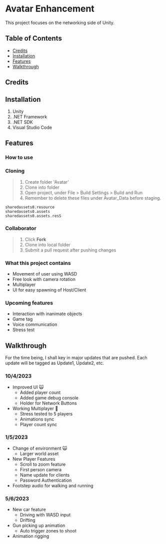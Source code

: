 # Avatar Enhancement

This project focuses on the networking side of Unity.

## Table of Contents
- [Credits](#credits)
- [Installation](#installation)
- [Features](#features)
- [Walkthrough](#walkthrough)
## Credits

## Installation

1. Unity
2. .NET Framework
3. .NET SDK
4. Visual Studio Code


## Features

### How to use
### Cloning

> 1. Create folder 'Avatar'
> 2. Clone into folder
> 3. Open project, under File > Build Settings > Build and Run
> 4. Remember to delete these files under Avatar_Data before staging.

``` 
sharedassets0.resource
sharedassets0.assets
sharedassets0.assets.resS

```
### Collaborator 
> 1. Click **Fork** 
> 2. Clone into local folder
> 3. Submit a pull request after pushing changes


### What this project contains

- Movement of user using WASD
- Free look with camera rotation
- Multiplayer 
- UI for easy spawning of Host/Client

### Upcoming features

- Interaction with inanimate objects
- Game tag
- Voice communication
- Stress test

## Walkthrough

For the time being, I shall key in major updates that are pushed. Each update will be tagged as Update1, Update2, etc.

### 10/4/2023

- Improved UI :scream_cat:
    - Added player count
    - Added game debug console
    - Holder for Network Buttons
- Working Multiplayer :100:
    - Stress tested to 5 players
    - Animations sync
    - Player count sync

### 1/5/2023

- Change of environment :scream_cat:
    - Larger world asset
- New Player Features
    - Scroll to zoom feature
    - First person camera
    - Name update for clients
    - Password Authentication
- Footstep audio for walking and running

### 5/6/2023

- New car feature
    - Driving with WASD input
    - Drifting
-  Gun picking up animation
    - Auto trigger zones to shoot
-   Animation rigging


